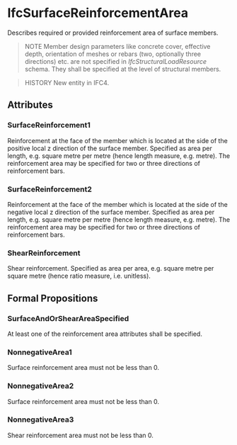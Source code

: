 # IfcSurfaceReinforcementArea

Describes required or provided reinforcement area of surface members.

> NOTE Member design parameters like concrete cover, effective depth, orientation of meshes or rebars (two, optionally three directions) etc. are not specified in _IfcStructuralLoadResource_ schema. They shall be specified at the level of structural members.

> HISTORY New entity in IFC4.

## Attributes

### SurfaceReinforcement1
Reinforcement at the face of the member which is located at the side of the positive local z direction of the surface member. Specified as area per length, e.g. square metre per metre (hence length measure, e.g. metre). The reinforcement area may be specified for two or three directions of reinforcement bars.

### SurfaceReinforcement2
Reinforcement at the face of the member which is located at the side of the negative local z direction of the surface member. Specified as area per length, e.g. square metre per metre (hence length measure, e.g. metre). The reinforcement area may be specified for two or three directions of reinforcement bars.

### ShearReinforcement
Shear reinforcement. Specified as area per area, e.g. square metre per square metre (hence ratio measure, i.e. unitless).

## Formal Propositions

### SurfaceAndOrShearAreaSpecified
At least one of the reinforcement area attributes shall be specified.

### NonnegativeArea1
Surface reinforcement area must not be less than 0.

### NonnegativeArea2
Surface reinforcement area must not be less than 0.

### NonnegativeArea3
Shear reinforcement area must not be less than 0.
